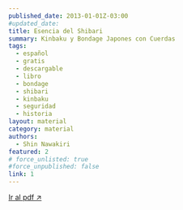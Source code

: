 ```yaml
---
published_date: 2013-01-01Z-03:00
#updated_date:
title: Esencia del Shibari
summary: Kinbaku y Bondage Japones con Cuerdas
tags:
  - español
  - gratis
  - descargable
  - libro
  - bondage
  - shibari
  - kinbaku
  - seguridad
  - historia
layout: material
category: material
authors:
  - Shin Nawakiri
featured: 2
# force_unlisted: true
#force_unpublished: false
link: 1
---
```


<script>
  import guia from '$lib/posts/material/media/esencia-del-shibari/1.pdf'
</script>

<object title="{title}" data={guia} type="application/pdf" width="50rem" height="1000px" alt="pdf">
<a href={guia}>Ir al pdf ↗️</a>
</object> 
